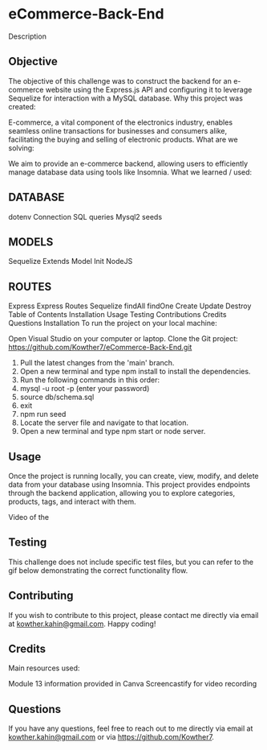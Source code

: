 # eCommerce-Back-End
Description

## Objective 

The objective of this challenge was to construct the backend for an e-commerce website using the Express.js API and configuring it to leverage Sequelize for interaction with a MySQL database.
Why this project was created:

E-commerce, a vital component of the electronics industry, enables seamless online transactions for businesses and consumers alike, facilitating the buying and selling of electronic products.
What are we solving:

We aim to provide an e-commerce backend, allowing users to efficiently manage database data using tools like Insomnia.
What we learned / used:

## DATABASE

dotenv
Connection
SQL queries
Mysql2
seeds

## MODELS
Sequelize
Extends Model
Init
NodeJS

## ROUTES

Express
Express Routes
Sequelize
findAll
findOne
Create
Update
Destroy
Table of Contents
Installation
Usage
Testing
Contributions
Credits
Questions
Installation
To run the project on your local machine:

Open Visual Studio on your computer or laptop.
Clone the Git project: https://github.com/Kowther7/eCommerce-Back-End.git
1. Pull the latest changes from the 'main' branch.
2. Open a new terminal and type npm install to install the dependencies.
3. Run the following commands in this order:
4. mysql -u root -p (enter your password)
5. source db/schema.sql
6. exit
7. npm run seed
8. Locate the server file and navigate to that location.
8. Open a new terminal and type npm start or node server.

## Usage
Once the project is running locally, you can create, view, modify, and delete data from your database using Insomnia. This project provides endpoints through the backend application, allowing you to explore categories, products, tags, and interact with them.

Video of the 

## Testing
This challenge does not include specific test files, but you can refer to the gif below demonstrating the correct functionality flow.



## Contributing
If you wish to contribute to this project, please contact me directly via email at kowther.kahin@gmail.com. Happy coding!

## Credits
Main resources used:

Module 13 information provided in Canva
Screencastify for video recording


## Questions
If you have any questions, feel free to reach out to me directly via email at kowther.kahin@gmail.com or via https://github.com/Kowther7.
